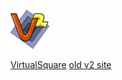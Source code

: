 <!--
# Your wiki name
-->

[![](v2.png)](index.md)

[VirtualSquare](index.md)
[old v2 site](http://wiki.v2.cs.unibo.it)
